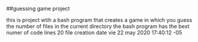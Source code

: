 ##guessing game project

 this is project wtih a bash program that creates a game in which you  guess the number of files in the current directory 
 the bash program has the bext numer of code lines
20
file creation date
vie 22 may 2020 17:40:12 -05
